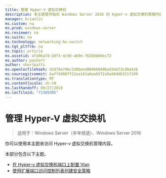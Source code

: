 ```yaml
---
title: 管理 Hyper-V 虚拟交换机
description: 本主题提供指向 Windows Server 2016 的 Hyper-v 虚拟交换机管理内容的链接。
manager: brianlic
ms.custom: na
ms.prod: windows-server
ms.reviewer: na
ms.suite: na
ms.technology: networking-hv-switch
ms.tgt_pltfrm: na
ms.topic: article
ms.assetid: a7a06a7d-b8f3-4c9d-a69e-762bbb0dec72
ms.author: pashort
author: shortpatti
ms.openlocfilehash: d2d78a74bc330beed80966049bad3def3cd0a426
ms.sourcegitcommit: 6aff3d88ff22ea141a6ea6572a5ad8dd6321f199
ms.translationtype: MT
ms.contentlocale: zh-CN
ms.lasthandoff: 09/27/2019
ms.locfileid: "71365595"
---
```

# <a name="manage-hyper-v-virtual-switch"></a>管理 Hyper-V 虚拟交换机

>适用于：Windows Server（半年频道）、Windows Server 2016

你可以使用本主题来访问 Hyper-v 虚拟交换机管理内容。

本部分包含以下主题。

- [在 Hyper-v 虚拟交换机端口上配置 Vlan](Configure-and-View-VLAN-Settings-on-Hyper-V-Virtual-Switch-Ports.md)
- [使用扩展端口访问控制列表创建安全策略](Create-Security-Policies-with-Extended-Port-Access-Control-Lists.md)


